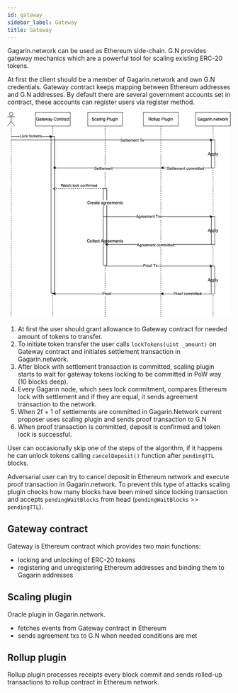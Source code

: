```yaml
---
id: gateway
sidebar_label: Gateway
title: Gateway
---
```

Gagarin.network can be used as Ethereum side-chain. G.N provides gateway mechanics which are a powerful tool for scaling existing ERC-20 tokens.

At first the client should be a member of Gagarin.network and own G.N credentials. Gateway contract keeps mapping between Ethereum addresses and G.N addresses. By default there are several government accounts set in contract, these accounts can register users via register method.

![alt-text](assets/gateway.png)

1. At first the user should grant allowance to Gateway contract for needed amount of tokens to transfer. 
2. To initiate token transfer the user calls `lockTokens(uint _amount)` on Gateway contract and initiates settlement transaction in Gagarin.network.
3. After block with settlement transaction is committed, scaling plugin starts to wait for gateway tokens locking to be committed in PoW way (10 blocks deep). 
4. Every Gagarin node, which sees lock commitment, compares Ethereum lock with settlement and if they are equal, it sends agreement transaction to the network.
5. When 2f + 1 of settlements are committed in Gagarin.Network current proposer uses scaling plugin and sends proof transaction to G.N
6. When proof transaction is committed, deposit is confirmed and token lock is successful.

User can occasionally skip one of the steps of the algorithm, if it happens he can unlock tokens calling `cancelDeposit()` function after ``pendingTTL`` blocks.

Adversarial user can try to cancel deposit in Ethereum network and execute proof transaction in Gagarin.network. To prevent this type of attacks scaling plugin checks how many blocks have been mined since locking transaction and accepts ``pendingWaitBlocks`` from head (``pendingWaitBlocks`` >> ``pendingTTL``).

## Gateway contract
Gateway is Ethereum contract which provides two main functions:
- locking and unlocking of ERC-20 tokens 
- registering and unregistering Ethereum addresses and binding them to Gagarin addresses

## Scaling plugin
Oracle plugin in Gagarin.network. 
- fetches events from Gateway contract in Ethereum
- sends agreement txs to G.N when needed conditions are met

## Rollup plugin
Rollup plugin processes receipts every block commit and sends rolled-up transactions to rollup contract in Ethereum network.
